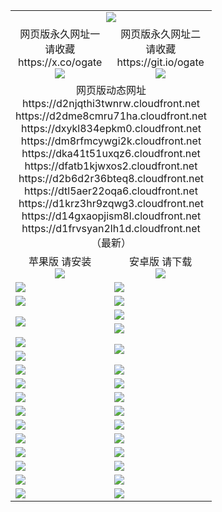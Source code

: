 ﻿<table>
  <tr></tr>
  <tr><td colspan=2 align=center><img src="https://d1frvsyan2lh1d.cloudfront.net/Up/oGate.jpg" /></td></tr>
  <tr>
    <td align=center>网页版永久网址一<br/>请收藏<br/>https://x.co/ogate<br><img src="https://d1frvsyan2lh1d.cloudfront.net/Up/0WMGD1.png" /></td>
    <td align=center>网页版永久网址二<br/>请收藏<br/>https://git.io/ogate<br><img src="https://d1frvsyan2lh1d.cloudfront.net/Up/0WMGD2.png" /></td>
  </tr>
  <tr><td colspan=2 align=center>网页版动态网址
<br>https://d2njqthi3twnrw.cloudfront.net
<br>https://d2dme8cmru71ha.cloudfront.net
<br>https://dxykl834epkm0.cloudfront.net
<br>https://dm8rfmcywgi2k.cloudfront.net
<br>https://dka41t51uxqz6.cloudfront.net
<br>https://dfatb1kjwxos2.cloudfront.net
<br>https://d2b6d2r36bteq8.cloudfront.net
<br>https://dtl5aer22oqa6.cloudfront.net
<br>https://d1krz3hr9zqwg3.cloudfront.net
<br>https://d14gxaopjism8l.cloudfront.net
<br>https://d1frvsyan2lh1d.cloudfront.net
    <br/>（最新）</td>
  </tr>
  <tr>
    <td align=center>苹果版 请安装<br/><a href="https://d1frvsyan2lh1d.cloudfront.net/?from=github"><img src="https://d1frvsyan2lh1d.cloudfront.net/Up/0WMPG.jpg" /></a></td>
    <td align=center>安卓版 请下载<br/><a href="https://d1frvsyan2lh1d.cloudfront.net/ogUP.aspx?name=0oGate.apk&from=github"><img src="https://d1frvsyan2lh1d.cloudfront.net/Up/0WMAZ.jpg" /></a></td>
  </tr>
  <tr>
    <td><a href="https://d1frvsyan2lh1d.cloudfront.net/oNote.aspx?id=oGate&from=github" target="_blank"><img src="https://d1frvsyan2lh1d.cloudfront.net/Up/0WCYY.jpg" /></a></td>
    <td><a href="https://d1frvsyan2lh1d.cloudfront.net/oNote.aspx?id=oNote&from=github" target="_blank"><img src="https://d1frvsyan2lh1d.cloudfront.net/Up/0WZTT.jpg" /></a></td>
  </tr>
  <tr>
    <td><a href="https://d1frvsyan2lh1d.cloudfront.net/ogDY.aspx?from=github" target="_blank"><img src="https://d1frvsyan2lh1d.cloudfront.net/Up/DY.jpg"/></a></td>
    <td><a href="https://d1frvsyan2lh1d.cloudfront.net/ogST.aspx?from=github" target="_blank"><img src="https://d1frvsyan2lh1d.cloudfront.net/Up/ST.jpg"/></a></td>
  </tr>
  <tr>
    <td rowspan=2><a href="https://d1frvsyan2lh1d.cloudfront.net/ogUP.aspx?name=WJ.mp4&from=github" target="_blank"><img src="https://d1frvsyan2lh1d.cloudfront.net/Up/WJ.jpg" /></a></td>
    <td><a href="https://d1frvsyan2lh1d.cloudfront.net/ogUP.aspx?name=DKC.mp4&count=17&from=github" target="_blank"><img src="https://d1frvsyan2lh1d.cloudfront.net/Up/DKC.jpg" /></a></td> 
  </tr>
  <tr>
    <td><a href="https://d1frvsyan2lh1d.cloudfront.net/ogUP.aspx?name=LRWS.mp4&count=6B:14,5A:10,5B:35,4A:14,4B:19,3A:10,3B:26,2A:16,2B:21,1A:23,1B:29&from=github" target="_blank"><img src="https://d1frvsyan2lh1d.cloudfront.net/Up/LRWS.jpg" /></a></td>
  </tr>
  <tr>
    <td><a href="https://d1frvsyan2lh1d.cloudfront.net/ogUP.aspx?name=JQR.mp4&count=2&from=github" target="_blank"><img src="https://d1frvsyan2lh1d.cloudfront.net/Up/JQR.jpg" /></a></td>   
    <td rowspan=2><a href="https://d1frvsyan2lh1d.cloudfront.net/ogUP.aspx?name=JP.mp4&count=9&from=github" target="_blank"><img src="https://d1frvsyan2lh1d.cloudfront.net/Up/JP.jpg" /></td>
  </tr>
  <tr>
    <td><a href="https://d1frvsyan2lh1d.cloudfront.net/ogUP.aspx?name=ZSJ.mp4&count=16&from=github" target="_blank"><img src="https://d1frvsyan2lh1d.cloudfront.net/Up/ZSJ.jpg" /></a></td>
  </tr>
  <tr>
    <td><a href="https://d1frvsyan2lh1d.cloudfront.net/ogUP.aspx?name=SSZJ.mp4&count=7&current=2&from=github" target="_blank"><img src="https://d1frvsyan2lh1d.cloudfront.net/Up/SSZJ.jpg" /></a></td>
    <td><a href="https://d1frvsyan2lh1d.cloudfront.net/ogUP.aspx?name=WH.mp4&from=github" target="_blank"><img src="https://d1frvsyan2lh1d.cloudfront.net/Up/WH.jpg" /></a></td>
  </tr>
  <tr>
    <td><a href="https://d1frvsyan2lh1d.cloudfront.net/ogUP.aspx?name=DWHM.mp4&from=github" target="_blank"><img src="https://d1frvsyan2lh1d.cloudfront.net/Up/DWHM.jpg" /></a></td>
    <td><a href="https://d1frvsyan2lh1d.cloudfront.net/ogUP.aspx?name=XTFY.mp4&count=24&from=github" target="_blank"><img src="https://d1frvsyan2lh1d.cloudfront.net/Up/XTFY.jpg" /></a></td>
  </tr>
  <tr>
    <td><a href="https://d1frvsyan2lh1d.cloudfront.net/ogUP.aspx?name=4SQQ.mp4&count=06:9,05:20&current=06:9&from=github" target="_blank"><img src="https://d1frvsyan2lh1d.cloudfront.net/Up/4SQQ0.jpg" /></a></td>
    <td><a href="https://d1frvsyan2lh1d.cloudfront.net/ogUP.aspx?name=4SHQ.mp4&count=06:8,05:29&current=06:8&from=github" target="_blank"><img src="https://d1frvsyan2lh1d.cloudfront.net/Up/4SHQ0.jpg" /></a></td>
  </tr>
  <tr>
    <td><a href="https://d1frvsyan2lh1d.cloudfront.net/ogUP.aspx?name=4SZG.mp4&count=06:9,05:22,04:22&current=06:9&from=github" target="_blank"><img src="https://d1frvsyan2lh1d.cloudfront.net/Up/4SZG0.jpg" /></a></td>
    <td><a href="https://d1frvsyan2lh1d.cloudfront.net/ogUP.aspx?name=4SDJ.mp4&count=06:12,05:48,04:52&current=06:11&from=github" target="_blank"><img src="https://d1frvsyan2lh1d.cloudfront.net/Up/4SDJ0.jpg" /></a></td>
  </tr>
  <tr>
    <td><a href="https://d1frvsyan2lh1d.cloudfront.net/onUP.aspx?name=https://x.co/dtw99&from=github" target="_blank"><img src="https://d1frvsyan2lh1d.cloudfront.net/Up/0DTW.jpg"/></a></td>
    <td><a href="https://d1frvsyan2lh1d.cloudfront.net/onUP.aspx?name=https://d2tyo2h9ydw5hf.cloudfront.net/acenter/&from=github" target="_blank"><img src="https://d1frvsyan2lh1d.cloudfront.net/Up/0TDW.jpg" /></a></td>
  </tr>
  <tr>
    <td><a href="https://d1frvsyan2lh1d.cloudfront.net/onUP.aspx?name=https://d3qz7yth5i2rae.cloudfront.net/gb/nsc413.htm&from=github" target="_blank"><img src="https://d1frvsyan2lh1d.cloudfront.net/Up/0DJY.jpg" /></a></td>
    <td><a href="https://d1frvsyan2lh1d.cloudfront.net/onUP.aspx?name=https://dgyo0jey7vwa5.cloudfront.net/xtr/gb/prog204.html&from=github" target="_blank"><img src="https://d1frvsyan2lh1d.cloudfront.net/Up/0XTR.jpg" /></a></td>
  </tr>
  <tr>
    <td><a href="https://d1frvsyan2lh1d.cloudfront.net/onUP.aspx?name=https://d7203y8eitivv.cloudfront.net&from=github" target="_blank"><img src="https://d1frvsyan2lh1d.cloudfront.net/Up/0MHW.jpg" /></a></td>
    <td><a href="https://d1frvsyan2lh1d.cloudfront.net/onUP.aspx?name=https://d38z1xzg5vtneh.cloudfront.net&from=github" target="_blank"><img src="https://d1frvsyan2lh1d.cloudfront.net/Up/0ZJW.jpg" /></a></td>
  </tr>
  <tr>
    <td><a href="https://d1frvsyan2lh1d.cloudfront.net/ogUP.aspx?name=FG.zip&from=github" target="_blank"><img src="https://d1frvsyan2lh1d.cloudfront.net/Up/FG.jpg" /></a></td>
    <td><a href="https://d1frvsyan2lh1d.cloudfront.net/ogUP.aspx?name=FGA.apk&from=github" target="_blank"><img src="https://d1frvsyan2lh1d.cloudfront.net/Up/FGA.jpg" /></a></td>
  </tr>
  <tr>
    <td><a href="https://d1frvsyan2lh1d.cloudfront.net/ogUP.aspx?name=U.zip&from=github" target="_blank"><img src="https://d1frvsyan2lh1d.cloudfront.net/Up/U.jpg" /></a></td>
    <td><a href="https://d1frvsyan2lh1d.cloudfront.net/ogUP.aspx?name=UA.apk&from=github" target="_blank"><img src="https://d1frvsyan2lh1d.cloudfront.net/Up/UA.jpg" /></a></td>
  </tr>
  <tr>
    <td><a href="https://d1frvsyan2lh1d.cloudfront.net/ogUP.aspx?name=0iPPOTV.zip&from=github" target="_blank"><img src="https://d1frvsyan2lh1d.cloudfront.net/Up/0iPPOTV.jpg" /></a></td>
    <td><a href="https://d1frvsyan2lh1d.cloudfront.net/ogUP.aspx?name=0iNTD.apk&from=github" target="_blank"><img src="https://d1frvsyan2lh1d.cloudfront.net/Up/0iNTD.jpg" /></a></td>
  </tr>
</table>

